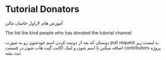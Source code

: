 # Tutorial Donators

آموزش های لاراول حامیان مالی


The list the kind people who has donated the tutorial channel

دوستان که بعد از دونیت کردن اسم خودشون رو به صورت pull request به لیست زیر اضافه میکنن تا اسم شون و لینک اکانت گیت هاب شون در قسمت contributors پروژه ثبت بشه 
